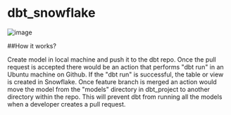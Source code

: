 # dbt_snowflake

![image](https://github.com/Vidaan/dbt_snowflake/assets/56769902/a37dbcd3-30c1-4c33-82e2-54fbe99ba90f)

##How it works?

Create model in local machine and push it to the dbt repo.
Once the pull request is accepted there would be an action that performs "dbt run" in an Ubuntu machine on Github.
If the "dbt run" is successful, the table or view is created in Snowflake.
Once feature branch is merged an action would move the model from the "models" directory in dbt_project to another directory within the repo. This will prevent dbt from running all the models when a developer creates a pull request.
